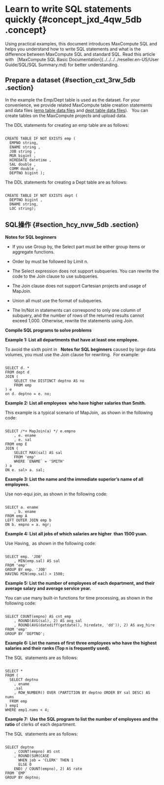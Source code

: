 # Learn to write SQL statements quickly {#concept_jxd_4qw_5db .concept}

Using practical examples, this document introduces MaxCompute SQL and helps you understand how to write SQL statements and what is the difference between MaxCompute SQL and standard SQL. Read this article with   [MaxCompute SQL Basic Documentation](../../../../reseller.en-US/User Guide/SQL/SQL Summary.md) for better understanding.

## Prepare a dataset {#section_cxt_3rw_5db .section}

In the example the Emp/Dept table is used as the dataset. For your convenience, we provide related MaxCompute table creation statements and data files \([emp table data files](http://docs-aliyun.cn-hangzhou.oss.aliyun-inc.com/assets/attach/51009/cn_zh/1489374509403/emp%E6%95%B0%E6%8D%AE.txt) and [dept table data files](http://docs-aliyun.cn-hangzhou.oss.aliyun-inc.com/assets/attach/51009/cn_zh/1488265664915/dept%E8%A1%A8%E6%95%B0%E6%8D%AE%E6%96%87%E4%BB%B6.txt)\).   You can create tables on the MaxCompute projects and upload data.

The DDL statements for creating an emp table are as follows:

```

CREATE TABLE IF NOT EXISTS emp (
  EMPNO string,
  ENAME string ,
  JOB string ,
  MGR bigint ,
  HIREDATE datetime ,
  SAL double ,
  COMM double ,
  DEPTNO bigint );
```

The DDL statements for creating a Dept table are as follows:

```

CREATE TABLE IF NOT EXISTS dept (
  DEPTNO bigint ,
  DNAME string,
  LOC string);
```

## SQL操作 {#section_hcy_nvw_5db .section}

**Notes for SQL beginners**

-   If you use Group by, the Select part must be either group items or aggregate functions.

-   Order by must be followed by Limit n.

-   The Select expression does not support subqueries. You can rewrite the code to the Join clause to use subqueries.

-   The Join clause does not support Cartesian projects and usage of MapJoin.

-   Union all must use the format of subqueries.

-   The In/Not in statements can correspond to only one column of subquery, and the number of rows of the returned results cannot exceed 1,000. Otherwise, rewrite the statements using Join.


**Compile SQL programs to solve problems**

**Example 1: List all departments that have at least one employee.**

To avoid the sixth point in   **Notes for SQL beginners** caused by large data volumes, you must use the Join clause for rewriting.  For example:

```

SELECT d. *
FROM dept d
JOIN (
    SELECT the DISTINCT deptno AS no
    FROM emp
) e
on d. deptno = e. no;
```

**Example 2: List all employees  who have higher salaries than Smith.**

This example is a typical scenario of MapJoin,  as shown in the following code:

```

SELECT /*+ MapJoin(a) */ e.empno
    , e. ename
    , e. sal
FROM emp E
JOIN (
    SELECT MAX(sal) AS sal
    FROM 'emp'
    WHERE `ENAME` = 'SMITH'
) a
ON e. sal> a. sal;
```

**Example 3: List the name and the immediate superior’s name of all employees.**

Use non-equi join, as shown in the following code:

```

SELECT a. ename
    , b. ename
FROM emp A
LEFT OUTER JOIN emp b
ON b. empno = a. mgr;
```

**Example 4: List all jobs of which salaries are higher  than 1500 yuan.**

Use Having,  as shown in the following code:

```

SELECT emp. 'JOB'
    , MIN(emp.sal) AS sal
FROM 'emp'
GROUP BY emp. 'JOB'
HAVING MIN(emp.sal) > 1500;
```

**Example 5: List the number of employees of each department, and their average salary and average service year.**

You can use many built-in functions for time processing, as shown in the following code:

```

SELECT COUNT(empno) AS cnt_emp
    , ROUND(AVG(sal), 2) AS avg_sal
    , ROUND(AVG(datediff(getdate(), hiredate, 'dd')), 2) AS avg_hire
FROM 'emp'
GROUP BY 'DEPTNO';
```

**Example 6: List the names of first three employees who have the highest salaries and their ranks \(Top n is frequently used\).**

The SQL  statements are as follows:

```

SELECT *
FROM (
  SELECT deptno
    , ename
    ,sal
    , ROW_NUMBER() OVER (PARTITION BY deptno ORDER BY sal DESC) AS nums
  FROM emp
) emp1
WHERE emp1.nums < 4;
```

**Example 7:  Use the SQL program to list the number of employees and the ratio** of clerks of each department.

The SQL  statements are as follows:

```

SELECT deptno
    , COUNT(empno) AS cnt
    , ROUND(SUM(CASE 
      WHEN job = 'CLERK' THEN 1
      ELSE 0
    END) / COUNT(empno), 2) AS rate
FROM `EMP`
GROUP BY deptno;
```

